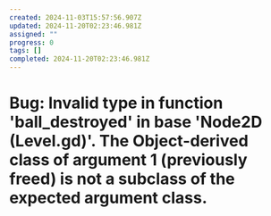 ```yaml
---
created: 2024-11-03T15:57:56.907Z
updated: 2024-11-20T02:23:46.981Z
assigned: ""
progress: 0
tags: []
completed: 2024-11-20T02:23:46.981Z
---
```


# Bug: Invalid type in function 'ball_destroyed' in base 'Node2D (Level.gd)'. The Object-derived class of argument 1 (previously freed) is not a subclass of the expected argument class.
